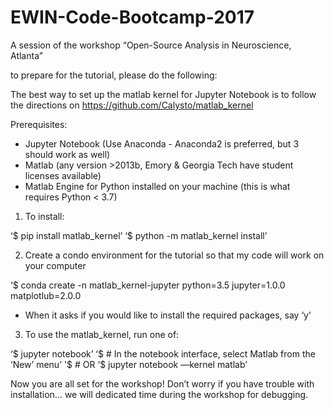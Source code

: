 # EWIN-Code-Bootcamp-2017

A session of the workshop “Open-Source Analysis in Neuroscience, Atlanta”

to prepare for the tutorial, please do the following:

The best way to set up the matlab kernel for Jupyter Notebook is to follow the directions on https://github.com/Calysto/matlab_kernel

Prerequisites:
* Jupyter Notebook (Use Anaconda - Anaconda2 is preferred, but 3 should work as well) 
* Matlab (any version >2013b, Emory & Georgia Tech have student licenses available)
* Matlab Engine for Python installed on your machine (this is what requires Python < 3.7)

1. To install:

  ‘$ pip install matlab_kernel’
  ‘$ python -m matlab_kernel install’

2. Create a condo environment for the tutorial so that my code will work on your computer

  ‘$ conda create -n matlab_kernel-jupyter python=3.5 jupyter=1.0.0 matplotlub=2.0.0

 * When it asks if you would like to install the required packages, say ‘y’

3. To use the matlab_kernel, run one of:

  ‘$ jupyter notebook’
  ‘$ # In the notebook interface, select Matlab from the ‘New’ menu’ 
  '$ # OR
  ‘$ jupyter notebook —kernel matlab’

Now you are all set for the workshop! Don’t worry if you have trouble with installation… we will dedicated time during the workshop for debugging.


